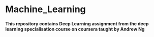 # Machine_Learning

#### This repository contains Deep Learning assignment from the deep learning specialisation course on coursera taught by Andrew Ng
